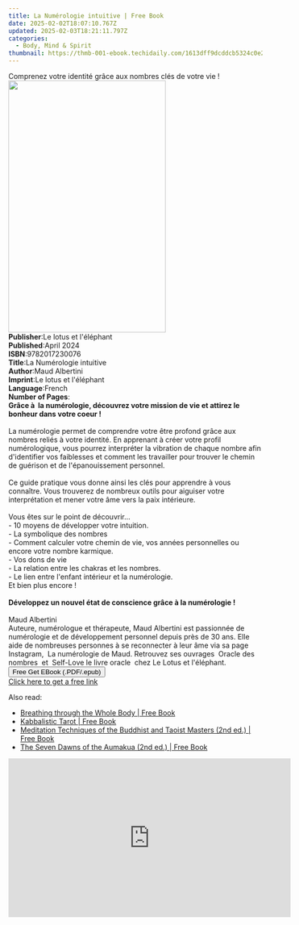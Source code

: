 ```yaml
---
title: La Numérologie intuitive | Free Book
date: 2025-02-02T18:07:10.767Z
updated: 2025-02-03T18:21:11.797Z
categories:
  - Body, Mind & Spirit
thumbnail: https://thmb-001-ebook.techidaily.com/1613dff9dcddcb5324c0e2d9c41ec4fb2433b7490588eeec37666d52fd8a2cc8.jpg
---
```

<main id="book-container">
  <div class="flex flex-col">
    <div class="book-brief flex-1 py-6 px-4 sm:p-6 md:py-10 md:px-8">
      <!-- brief-->
      <div class="book-brief-main">
        Comprenez votre identité grâce aux nombres clés de votre vie !
      </div>
    </div>
    <div
      class="book-meta-info flex-1 grid gap-4 col-start-1 col-end-3 row-start-1 sm:mb-6 sm:grid-cols-4 lg:gap-6 lg:col-start-2 lg:row-end-6 lg:row-span-6 lg:mb-0"
    >
      <div
        class="book-meta-info-left place-content-center mt-4 p-4 text-sm leading-6 col-start-2 col-span-2 dark:text-slate-400"
      >
        <img
          class="w-full h-500 object-cover rounded-lg sm:h-255 sm:col-span-2 lg:col-span-full"
          src="https://img-001-ebook.techidaily.com/0a212d1dab96fcadc32896a0de61adb45332ab4ef375662b4885c2ed8f444c32.jpg"
          alt=""
          width="312"
          height="500"
        />
      </div>
      <div
        class="book-meta-info-right mt-2 col-start-1 row-start-2 col-span-3 self-center"
      >
        <!-- meta data  -->
        <div class="flex flex-col px-4 md:px-8">
          <div class="flex-1">
            <strong>Publisher</strong>:<span class="px-2"
              >Le lotus et l&#39;éléphant</span
            >
          </div>
          <div class="flex-1">
            <strong>Published</strong>:<span class="px-2">April 2024</span>
          </div>
          <div class="flex-1">
            <strong>ISBN</strong>:<span class="px-2">9782017230076</span>
          </div>
          <div class="flex-1">
            <strong>Title</strong>:<span class="px-2"
              >La Numérologie intuitive</span
            >
          </div>
          <div class="flex-1">
            <strong>Author</strong>:<span class="px-2">Maud Albertini</span>
          </div>
          <div class="flex-1">
            <strong>Imprint</strong>:<span class="px-2"
              >Le lotus et l&#39;éléphant</span
            >
          </div>
          <div class="flex-1">
            <strong>Language</strong>:<span class="px-2">French</span>
          </div>
          <div class="flex-1">
            <strong>Number of Pages</strong>:<span class="px-2"></span>
          </div>
        </div>
      </div>
    </div>
    <div class="book-description flex-1 py-6 px-4 sm:p-6 md:py-10 md:px-8">
      <div class="book-description-main">
        <div accordion-content="" id="description">
          <b
            >Grâce à&nbsp; la numérologie, découvrez votre mission de vie et
            attirez le bonheur dans votre coeur !</b
          ><br /><br />La numérologie permet de comprendre votre être profond
          grâce aux nombres reliés à votre identité. En apprenant à créer votre
          profil numérologique, vous pourrez interpréter la vibration de chaque
          nombre afin d'identifier vos faiblesses et comment les travailler pour
          trouver le chemin de guérison et de l'épanouissement personnel.<br /><br />Ce
          guide pratique vous donne ainsi les clés pour apprendre à vous
          connaître. Vous trouverez de nombreux outils pour aiguiser votre
          interprétation et mener votre âme vers la paix intérieure.<br /><br />Vous
          êtes sur le point de découvrir...<br />- 10 moyens de développer votre
          intuition.<br />- La symbolique des nombres<br />- Comment calculer
          votre chemin de vie, vos années personnelles ou encore votre nombre
          karmique.<br />- Vos dons de vie<br />- La relation entre les chakras
          et les nombres.<br />- Le lien entre l'enfant intérieur et la
          numérologie.<br />Et bien plus encore !<br /><br /><strong
            >Développez un nouvel état de conscience grâce à la numérologie
            !</strong
          ><br /><br />Maud Albertini<br />Auteure, numérologue et thérapeute,
          Maud Albertini est passionnée de numérologie et de développement
          personnel depuis près de 30 ans. Elle aide de nombreuses personnes à
          se reconnecter à leur âme via sa page Instagram,&nbsp; La numérologie
          de Maud. Retrouvez ses ouvrages&nbsp; Oracle des nombres&nbsp;
          et&nbsp; Self-Love le livre oracle&nbsp; chez Le Lotus et l'éléphant.
        </div>
        <div class="accordion-fader"></div>
      </div>
    </div>
    <div class="book-excerpts flex-1 py-6 px-4 sm:p-6 md:py-10 md:px-8"></div>
    <div
      class="book-about-author flex-1 py-6 px-4 sm:p-6 md:py-10 md:px-8"
    ></div>
    <div class="book-free-get flex-1 py-6 px-4 sm:p-6 md:py-10 md:px-8">
      <button
        id="btn-free-get"
        class="bg-blue-500 hover:bg-blue-700 text-white font-bold py-2 px-4 rounded"
      >
        Free Get EBook (.PDF/.epub)
      </button>
      <div id="countdown-display" class="px-2 text-lg mt-2"></div>
      <a
        id="free-link"
        class="hidden bg-blue-500 hover:bg-blue-700 text-white font-bold py-2 px-4 rounded"
        href="https://www.ebooks.com/en-us/book/211309410/la-num-rologie-intuitive/maud-albertini/"
        target="_blank"
        >Click here to get a free link</a
      >
    </div>
    <script>
      let countdownTime = 0;
      let countdownInterval = null;
      document
        .getElementById('btn-free-get')
        .addEventListener('click', startCountdown);
      function startCountdown() {
        countdownTime = new Date().getTime() + 60000 * 3;
        countdownInterval = setInterval(updateCountdown, 1000);
        document.getElementById('btn-free-get').disabled = true;
        document
          .getElementById('btn-free-get')
          .classList.add('bg-gray-500', 'cursor-not-allowed');
      }
      function updateCountdown() {
        let currentTime = new Date().getTime();
        let timeLeft = countdownTime - currentTime;
        let secondsLeft = Math.floor(timeLeft / 1000);
        document.getElementById('countdown-display').innerHTML =
          `Remaining time: ${secondsLeft} seconds.`;
        if (secondsLeft <= 0) {
          clearInterval(countdownInterval);
          document.getElementById('btn-free-get').classList.add('hidden');
          document.getElementById('free-link').classList.remove('hidden');
          document.getElementById('countdown-display').innerHTML = '';
        }
      }
    </script>
  </div>
</main>

<ins class="adsbygoogle"
      style="display:block"
      data-ad-client="ca-pub-7571918770474297"
      data-ad-slot="8358498916"
      data-ad-format="auto"
      data-full-width-responsive="true"></ins>
    

<span class="atpl-alsoreadstyle">Also read:</span>
<div><ul>
<li><a href="https://novels-ebooks.techidaily.com/95782159-9781594777103-breathing-through-the-whole-body/"><u>Breathing through the Whole Body | Free Book</u></a></li>
<li><a href="https://novels-ebooks.techidaily.com/95782161-9781594776359-kabbalistic-tarot/"><u>Kabbalistic Tarot | Free Book</u></a></li>
<li><a href="https://novels-ebooks.techidaily.com/95782162-9781620554432-meditation-techniques-of-the-buddhist-and-taoist-masters-2nd-ed/"><u>Meditation Techniques of the Buddhist and Taoist Masters (2nd ed.) | Free Book</u></a></li>
<li><a href="https://novels-ebooks.techidaily.com/95782158-9781594775765-the-seven-dawns-of-the-aumakua-2nd-ed/"><u>The Seven Dawns of the Aumakua (2nd ed.) | Free Book</u></a></li>
</ul></div>

<!-- affiliate ads begin -->
<iframe width="560" height="315" src="https://www.youtube.com/embed/vEYkX2NJgZw?si=IaHqlqJcYipwUOht" title="YouTube video player" frameborder="0" allow="accelerometer; autoplay; clipboard-write; encrypted-media; gyroscope; picture-in-picture; web-share" referrerpolicy="strict-origin-when-cross-origin" allowfullscreen></iframe>
<!-- affiliate ads end -->

